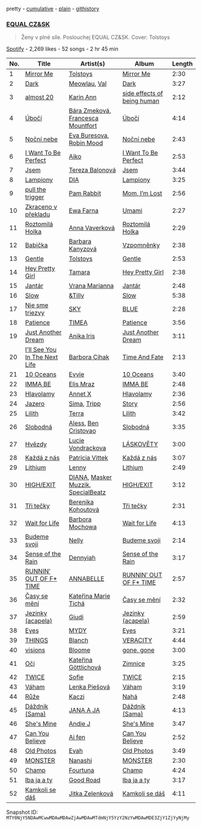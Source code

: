 pretty - [cumulative](/playlists/cumulative/37i9dQZF1DX5jr2ABRSBbi.md) - [plain](/playlists/plain/37i9dQZF1DX5jr2ABRSBbi) - [githistory](https://github.githistory.xyz/mackorone/spotify-playlist-archive/blob/main/playlists/plain/37i9dQZF1DX5jr2ABRSBbi)

### [EQUAL CZ&SK](https://open.spotify.com/playlist/37i9dQZF1DX5jr2ABRSBbi)

> Ženy v plné síle\. Poslouchej EQUAL CZ&SK\. Cover: Tolstoys

[Spotify](https://open.spotify.com/user/spotify) - 2,269 likes - 52 songs - 2 hr 45 min

| No. | Title | Artist(s) | Album | Length |
|---|---|---|---|---|
| 1 | [Mirror Me](https://open.spotify.com/track/15OMPbRzKfZKNDkTFVJMQn) | [Tolstoys](https://open.spotify.com/artist/19eCt7jL2g5BAktLU1KI2J) | [Mirror Me](https://open.spotify.com/album/6y5wzKUDXEUTgJAr8yjB6i) | 2:30 |
| 2 | [Dark](https://open.spotify.com/track/6tH84i4TyWzWUJGS54A7jM) | [Meowlau](https://open.spotify.com/artist/5M1GNlTAGojbiOOk20tNh8), [Val](https://open.spotify.com/artist/6AvGish8CbxiuGpbK4wMoa) | [Dark](https://open.spotify.com/album/6k6JIL8EdqPvGLS9oFrjH7) | 3:27 |
| 3 | [almost 20](https://open.spotify.com/track/7qalncJL3kgrFl3puKub1n) | [Karin Ann](https://open.spotify.com/artist/7t7hXBcoQ0dywVEXB0TOYZ) | [side effects of being human](https://open.spotify.com/album/6oJSaG6vnE04zA86rkTAm8) | 2:12 |
| 4 | [Úbočí](https://open.spotify.com/track/5pJzzbzjPgCJrKe394kv8Y) | [Bára Zmeková](https://open.spotify.com/artist/25kg48KQR5IPL7CHQO5QhC), [Francesca Mountfort](https://open.spotify.com/artist/4rvGhMLpsSo6W2UKI1sqDJ) | [Úbočí](https://open.spotify.com/album/5ZB03QZgrrujo158132H2h) | 4:14 |
| 5 | [Noční nebe](https://open.spotify.com/track/6MhmF5c2ZAaN1Mlfnbh4Ka) | [Eva Buresova](https://open.spotify.com/artist/2wqjvdaJ8YYyZpJDptlFtu), [Robin Mood](https://open.spotify.com/artist/32Lsv3McZSxXzpgmzfl9K0) | [Noční nebe](https://open.spotify.com/album/3E6ArN95PrHgNcIf5SHl4M) | 2:43 |
| 6 | [I Want To Be Perfect](https://open.spotify.com/track/0cfLMh35GyuZne7PNaJIFn) | [Aiko](https://open.spotify.com/artist/4rNUXX8pX47dfwyD6KL2zP) | [I Want To Be Perfect](https://open.spotify.com/album/1LJL5tyy403JxvpgPoSMQD) | 2:53 |
| 7 | [Jsem](https://open.spotify.com/track/091LqS4GafDKXraNTFZxhC) | [Tereza Balonová](https://open.spotify.com/artist/1kEe7RHajwXs74RkMIbAhq) | [Jsem](https://open.spotify.com/album/0pRARP9FOKcmcCKj2hFRdi) | 3:44 |
| 8 | [Lampiony](https://open.spotify.com/track/4wXqxa0NBj9pAt6Z9dbxae) | [DIA](https://open.spotify.com/artist/0PsuGDOlfOP2oextgt3x6H) | [Lampiony](https://open.spotify.com/album/73OblXxnh21rQ9KMZNKgng) | 3:25 |
| 9 | [pull the trigger](https://open.spotify.com/track/7KAVS6tR9EXj5nZ53elV20) | [Pam Rabbit](https://open.spotify.com/artist/60jJZhMQOPHeCvoBosXVWU) | [Mom, I’m Lost](https://open.spotify.com/album/3oNFHLzr3qCJTNaXTzEOzA) | 2:56 |
| 10 | [Zkraceno v překladu](https://open.spotify.com/track/3RiYzSJtBvepIaG2kPp7w7) | [Ewa Farna](https://open.spotify.com/artist/6xajh3A5qhxsNffhhBNntC) | [Umami](https://open.spotify.com/album/2jbsQzyMviDICk8oxzMMWy) | 2:27 |
| 11 | [Roztomilá Holka](https://open.spotify.com/track/3I2lMpY9rwDQD9mHtWuqk0) | [Anna Vaverková](https://open.spotify.com/artist/6g9ensOdCVDvhlP4pjrShZ) | [Roztomilá Holka](https://open.spotify.com/album/5o0wvWo4Awr6SSuHoZI0c3) | 2:29 |
| 12 | [Babička](https://open.spotify.com/track/6brcN6QHs2PJTbXNbKZ92H) | [Barbara Kanyzová](https://open.spotify.com/artist/3XTgXJI96qMpTbrwSbTEdo) | [Vzpomněnky](https://open.spotify.com/album/5fp5UTrsmABvoTEKoKRSNS) | 2:38 |
| 13 | [Gentle](https://open.spotify.com/track/3Ct7xzXkaaS36XX2BuoSJh) | [Tolstoys](https://open.spotify.com/artist/19eCt7jL2g5BAktLU1KI2J) | [Gentle](https://open.spotify.com/album/3fiZkPky4bC9GSmEaDY5yp) | 2:53 |
| 14 | [Hey Pretty Girl](https://open.spotify.com/track/6j88qCaGXIGKfO4npS3Zjd) | [Tamara](https://open.spotify.com/artist/3v3uUwstv0JcK3qglgcr4c) | [Hey Pretty Girl](https://open.spotify.com/album/2Fep9sXn34nhBu9nchd1jt) | 2:38 |
| 15 | [Jantár](https://open.spotify.com/track/6jtCo1ziArPzJEtxsNSRDq) | [Vrana Marianna](https://open.spotify.com/artist/0DsfG49VRKY0FmlvS5MtnX) | [Jantár](https://open.spotify.com/album/3ZrYnpwjHYptsx4fIeGtsX) | 2:48 |
| 16 | [Slow](https://open.spotify.com/track/73hWEDICEG0qtXFt8tvHYq) | [&Tilly](https://open.spotify.com/artist/6ywghg7NMnYNOY8HVATu1N) | [Slow](https://open.spotify.com/album/2nnc0uhfe33S2GZzCQjRr7) | 5:38 |
| 17 | [Nie sme triezvy](https://open.spotify.com/track/0S2hh9GRIl6SmJfe24aCrs) | [SKY](https://open.spotify.com/artist/2t9UZylDmWjXRjgbJlSqS5) | [BLUE](https://open.spotify.com/album/5iF5L0NHHOXCU6alL6KKk6) | 2:28 |
| 18 | [Patience](https://open.spotify.com/track/4dRuSzS3c1bYWaqEnuiItC) | [TIMEA](https://open.spotify.com/artist/6r2KeAcGJeDDXmQoFdlcw1) | [Patience](https://open.spotify.com/album/3hxtaqMnSaHmYiuwVeL5eD) | 3:56 |
| 19 | [Just Another Dream](https://open.spotify.com/track/39oWADXTHbyBXMaB9eQ1Uv) | [Anika Iris](https://open.spotify.com/artist/6qwBbYT3f2M1pZ1SKcsBDc) | [Just Another Dream](https://open.spotify.com/album/517LIc9zu3bC3oIqZMgaiF) | 3:11 |
| 20 | [I'll See You In The Next Life](https://open.spotify.com/track/2cWiSlDby0VTldzK7j6wwP) | [Barbora Cihak](https://open.spotify.com/artist/5tkvY8D1HckGsCX6YYKfCy) | [Time And Fate](https://open.spotify.com/album/7aDh92lgDBbFosDaDCgAFg) | 2:13 |
| 21 | [10 Oceans](https://open.spotify.com/track/5FUGMqXyZIv2t06I2R7GJl) | [Evvie](https://open.spotify.com/artist/0aUemj8TRmO7rCYc2xqulu) | [10 Oceans](https://open.spotify.com/album/6XtLw9KEuNFqBjEmccaDrb) | 3:40 |
| 22 | [IMMA BE](https://open.spotify.com/track/64GCdK3N6zXabQjYDJ1cWy) | [Elis Mraz](https://open.spotify.com/artist/4lQRdMcmN530LUAP3fEOkF) | [IMMA BE](https://open.spotify.com/album/2226V954dtuMW9MSb7yDNm) | 2:48 |
| 23 | [Hlavolamy](https://open.spotify.com/track/0mZaxziywLliqJQ0rp6uXG) | [Annet X](https://open.spotify.com/artist/3wTmekbMox022tiwirdy6F) | [Hlavolamy](https://open.spotify.com/album/1i75XX00HoWDAKep3zmzpY) | 2:36 |
| 24 | [Jazero](https://open.spotify.com/track/2NLTNNTLrlIunoHr8KsnUb) | [Sima](https://open.spotify.com/artist/7gQ6tkspAoOOoDaCuVcSwH), [Tripp](https://open.spotify.com/artist/2l7Hqp4yBl3lm1uWUkToYf) | [Story](https://open.spotify.com/album/1ruw77DQdaNwTKFbxUmqvY) | 2:56 |
| 25 | [Lilith](https://open.spotify.com/track/4aNNkD2DuKkq2xT074awc6) | [Terra](https://open.spotify.com/artist/1HCRMgwVECDvvNTDcgu1Df) | [Lilith](https://open.spotify.com/album/6V74Tl5BkFcmjgFzlrXKlS) | 3:42 |
| 26 | [Slobodná](https://open.spotify.com/track/2bMZhixpG9IWJsKiQjN4Fb) | [Aless](https://open.spotify.com/artist/28gzJ4kDOIXfu7viuSINlL), [Ben Cristovao](https://open.spotify.com/artist/1bpca6RQE5kp92pIwPMBE8) | [Slobodná](https://open.spotify.com/album/6cUxNhqrQVgYbuvXKgWJLe) | 3:35 |
| 27 | [Hvězdy](https://open.spotify.com/track/5aLbBRryiQMXIS2ynsPeVE) | [Lucie Vondrackova](https://open.spotify.com/artist/7Fh934KVdTC7ekW6Rqangw) | [LÁSKOVĚTY](https://open.spotify.com/album/7LRUTFVeUAcHcLP4CxratA) | 3:00 |
| 28 | [Každá z nás](https://open.spotify.com/track/5vdAfclJ9hvFP2AYgmBlQT) | [Patricia Vittek](https://open.spotify.com/artist/6wrZoxN06FzISm5GLxIrVD) | [Každá z nás](https://open.spotify.com/album/2LnOCuZCOMnmIKuqp5BCNd) | 3:07 |
| 29 | [Lithium](https://open.spotify.com/track/7ziz6Iu5msY4wCZMM2Wqr3) | [Lenny](https://open.spotify.com/artist/2KRtorIOtz60uFtab8N89y) | [Lithium](https://open.spotify.com/album/3cUCl0xAC7X5IdIhcSkWDH) | 2:49 |
| 30 | [HIGH/EXIT](https://open.spotify.com/track/7HglGnP1IfSAI9d66G317O) | [DIANA](https://open.spotify.com/artist/0mtxg8pzPsL6qZ7aoK0yBX), [Masker Muzzik](https://open.spotify.com/artist/5p7SvTRRnQc0CsmhzDhcoI), [SpecialBeatz](https://open.spotify.com/artist/2uk6siR31HTp2t4V2cspwe) | [HIGH/EXIT](https://open.spotify.com/album/4zVHkJXyUakYi6G0e6ofVm) | 3:12 |
| 31 | [Tři tečky](https://open.spotify.com/track/0PqdMzuPMXXkX9xtO9Hyhx) | [Berenika Kohoutová](https://open.spotify.com/artist/28ukt2qiT4J2XeLyZklllx) | [Tři tečky](https://open.spotify.com/album/2YyWekDi3HRk226aQQy0zo) | 2:31 |
| 32 | [Wait for Life](https://open.spotify.com/track/7f5aSQS3MIeqerJKbHtywz) | [Barbora Mochowa](https://open.spotify.com/artist/68iFvJPW67sP3wfUBrwcvM) | [Wait for Life](https://open.spotify.com/album/12hatNWqCDyWNlkWvhm9GX) | 4:13 |
| 33 | [Budeme svoji](https://open.spotify.com/track/1iKSgO9r4Um1ViuymwVaQX) | [Nelly](https://open.spotify.com/artist/1LibaIG9U6IplTTf9XMeNV) | [Budeme svoji](https://open.spotify.com/album/22IHHWY6KfXmxlhfqUKQmN) | 2:14 |
| 34 | [Sense of the Rain](https://open.spotify.com/track/1Cd3UgrrC0ZxcmgAhsJbgY) | [Dennyiah](https://open.spotify.com/artist/35TJYv4wYPEBTHzL7j66DS) | [Sense of the Rain](https://open.spotify.com/album/3mrG3ZpdoScTmQ3JyDUHRL) | 3:17 |
| 35 | [RUNNIN’ OUT OF F\* TIME](https://open.spotify.com/track/55pQMGSGWHu9eQ4QVOkkws) | [ANNABELLE](https://open.spotify.com/artist/6ge7MfOUbSmEvDxOaHeKOm) | [RUNNIN’ OUT OF F\* TIME](https://open.spotify.com/album/5g9cJGBVdKJvLmyp6247b7) | 2:57 |
| 36 | [Časy se mění](https://open.spotify.com/track/4atsam3P3ITpW0gkb6ogX4) | [Kateřina Marie Tichá](https://open.spotify.com/artist/0WGRcXFn2jyD7Jq6wIHv6O) | [Časy se mění](https://open.spotify.com/album/0OTEueHdGIHC1EGPNrgujI) | 2:32 |
| 37 | [Jezinky \(acapela\)](https://open.spotify.com/track/4XGxWLRQWGfsW3IA1ggJf3) | [Giudi](https://open.spotify.com/artist/1PpVDDj4MkhQlvvYy7SGfj) | [Jezinky \(acapela\)](https://open.spotify.com/album/3EE9GG0IhouS9ufrpJLuxb) | 2:59 |
| 38 | [Eyes](https://open.spotify.com/track/5aCbxCgeHSNYn4LvhgKY6i) | [MYDY](https://open.spotify.com/artist/7GN9rolXcH2J97qcogmz8s) | [Eyes](https://open.spotify.com/album/6zrlMgpHaAOQr8J8s3MZ8P) | 3:21 |
| 39 | [THINGS](https://open.spotify.com/track/2htyExlBInYjE6vp4dnM9P) | [Blanch](https://open.spotify.com/artist/58seNHnaqbR3JSxRVfmerT) | [VERACITY](https://open.spotify.com/album/39Yhu0tuQ9CEhdo9HZWbBe) | 4:44 |
| 40 | [visions](https://open.spotify.com/track/4mOaNoSyocxfaWKvC2b1oU) | [Bloome](https://open.spotify.com/artist/1MexyFD4plwIeJ6F7cb1Wl) | [gone, gone](https://open.spotify.com/album/6WfmAfWuwNS1OyLsnJy6tf) | 3:00 |
| 41 | [Oči](https://open.spotify.com/track/3Mqmll2zjEj2vArurOtewp) | [Kateřina Göttlichová](https://open.spotify.com/artist/2nK6ZgrTbHqR0hvLeCaddq) | [Zimnice](https://open.spotify.com/album/4fSjQwZr5pHDDuWvoSgS7a) | 3:25 |
| 42 | [TWICE](https://open.spotify.com/track/1uKzDQGOo1NHHlgJex5T3X) | [Sofie](https://open.spotify.com/artist/04PFwMAplZyzOerV1UcDMw) | [TWICE](https://open.spotify.com/album/67LmD9W4SNlXKq5cKtf6Br) | 2:15 |
| 43 | [Váham](https://open.spotify.com/track/5uSNTYAPSYTiAkPZe99ZSL) | [Lenka Piešová](https://open.spotify.com/artist/5FGpF878Fa50wFrDYPkQV2) | [Váham](https://open.spotify.com/album/2db18d66qkuPVuIXAGsV0u) | 3:19 |
| 44 | [Růže](https://open.spotify.com/track/2Smx0BJT24nVMbOOGq8JbO) | [Kaczi](https://open.spotify.com/artist/6e5TZZ5oltfQdCEL3c8RJQ) | [Nahá](https://open.spotify.com/album/67YoR0F4qupJDwOe3kpHMT) | 2:48 |
| 45 | [Dáždnik \(Sama\)](https://open.spotify.com/track/1JQvmONdxM4MoIktSYmqfk) | [JANA A JA](https://open.spotify.com/artist/5FecktDzLZJ73dHCG5MNWc) | [Dáždnik \(Sama\)](https://open.spotify.com/album/5FU0bDw4QXwq82fhRkdQV7) | 4:13 |
| 46 | [She's Mine](https://open.spotify.com/track/0JgDXLwvGC8X8I3xsS6cug) | [Andie J](https://open.spotify.com/artist/4AE7bTRG6nG3BHvb4YFOcm) | [She's Mine](https://open.spotify.com/album/3qXQO2CFJ1xQOv1TPODZ49) | 3:47 |
| 47 | [Can You Believe](https://open.spotify.com/track/3kf6Z3UXi0pl5Ie9D6IBVD) | [Ai fen](https://open.spotify.com/artist/2rYRBZWFrr38ggKStDrSis) | [Can You Believe](https://open.spotify.com/album/3uXDE79QM7FUK3bgCsCbYb) | 2:52 |
| 48 | [Old Photos](https://open.spotify.com/track/478YiimS1qz1cw9uCBy92c) | [Evah](https://open.spotify.com/artist/1t9G8Ol2BuSJnbTAEOJYZh) | [Old Photos](https://open.spotify.com/album/4HndRERHQDTlpwbSksfChN) | 3:49 |
| 49 | [MONSTER](https://open.spotify.com/track/0u4C08sn9NyjPnHavYVlbC) | [Nanashi](https://open.spotify.com/artist/79hLmoVVJlCRKNOHFoqQ4a) | [MONSTER](https://open.spotify.com/album/467iLM7d3KBvKy03DgGtmP) | 2:30 |
| 50 | [Champ](https://open.spotify.com/track/3mor9gkLB2b6fGo9ckK89V) | [Fourtuna](https://open.spotify.com/artist/3rQv0qMuHpgSiiGRLDHkyb) | [Champ](https://open.spotify.com/album/6SioqIGyuxCANDwoMEF91I) | 4:24 |
| 51 | [Iba ja a ty](https://open.spotify.com/track/6dXZ4c4aOZXI79QMThOfJd) | [Good Road](https://open.spotify.com/artist/1h5aaGppaWsHnuBSAIrG5m) | [Iba ja a ty](https://open.spotify.com/album/7bJioMZzR9m9vmFfy59ji5) | 3:17 |
| 52 | [Kamkoli se dáš](https://open.spotify.com/track/2KTbW8iHPn2QtO8CYATSEq) | [Jitka Zelenková](https://open.spotify.com/artist/7JiWNPWFog0sTz1f63HToI) | [Kamkoli se dáš](https://open.spotify.com/album/4zv8DtzXeKbikL5Ri8tSo3) | 4:11 |

Snapshot ID: `MTY0NjY5NDAwMCwwMDAwMDAwZjAwMDAwMTdmNjY5YzY2NzYwMDAwMDE3ZjY1ZjYyNjMy`